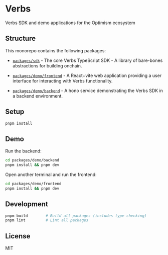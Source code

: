 # Verbs

Verbs SDK and demo applications for the Optimism ecosystem

## Structure

This monorepo contains the following packages:

- [`packages/sdk`](./packages/sdk) - The core Verbs TypeScript SDK - A library of bare-bones abstractions for building onchain.

- [`packages/demo/frontend`](./packages/demo/frontend) - A React+vite web application providing a user interface for interacting with Verbs functionality.

- [`packages/demo/backend`](./packages/demo/backend) - A hono service demonstrating the Verbs SDK in a backend environment.

## Setup

```bash
pnpm install
```

## Demo

Run the backend:

```bash
cd packages/demo/backend
pnpm install && pnpm dev
```

Open another terminal and run the frontend:

```bash
cd packages/demo/frontend
pnpm install && pnpm dev
```

## Development

```bash
pnpm build        # Build all packages (includes type checking)
pnpm lint         # Lint all packages
```

## License

MIT

